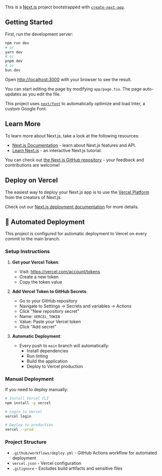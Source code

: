 This is a [Next.js](https://nextjs.org/) project bootstrapped with [`create-next-app`](https://github.com/vercel/next.js/tree/canary/packages/create-next-app).

## Getting Started

First, run the development server:

```bash
npm run dev
# or
yarn dev
# or
pnpm dev
# or
bun dev
```

Open [http://localhost:3000](http://localhost:3000) with your browser to see the result.

You can start editing the page by modifying `app/page.tsx`. The page auto-updates as you edit the file.

This project uses [`next/font`](https://nextjs.org/docs/basic-features/font-optimization) to automatically optimize and load Inter, a custom Google Font.

## Learn More

To learn more about Next.js, take a look at the following resources:

- [Next.js Documentation](https://nextjs.org/docs) - learn about Next.js features and API.
- [Learn Next.js](https://nextjs.org/learn) - an interactive Next.js tutorial.

You can check out [the Next.js GitHub repository](https://github.com/vercel/next.js/) - your feedback and contributions are welcome!

## Deploy on Vercel

The easiest way to deploy your Next.js app is to use the [Vercel Platform](https://vercel.com/new?utm_medium=default-template&filter=next.js&utm_source=create-next-app&utm_campaign=create-next-app-readme) from the creators of Next.js.

Check out our [Next.js deployment documentation](https://nextjs.org/docs/deployment) for more details.

## 🚀 Automated Deployment

This project is configured for automatic deployment to Vercel on every commit to the main branch.

### Setup Instructions

1. **Get your Vercel Token**:
   - Visit: https://vercel.com/account/tokens
   - Create a new token
   - Copy the token value

2. **Add Vercel Token to GitHub Secrets**:
   - Go to your GitHub repository
   - Navigate to Settings → Secrets and variables → Actions
   - Click "New repository secret"
   - Name: `VERCEL_TOKEN`
   - Value: Paste your Vercel token
   - Click "Add secret"

3. **Automatic Deployment**:
   - Every push to `main` branch will automatically:
     - Install dependencies
     - Run linting
     - Build the application
     - Deploy to Vercel production

### Manual Deployment

If you need to deploy manually:

```bash
# Install Vercel CLI
npm install -g vercel

# Login to Vercel
vercel login

# Deploy to production
vercel --prod
```

### Project Structure

- `.github/workflows/deploy.yml` - GitHub Actions workflow for automated deployment
- `vercel.json` - Vercel configuration
- `.gitignore` - Excludes build artifacts and sensitive files

